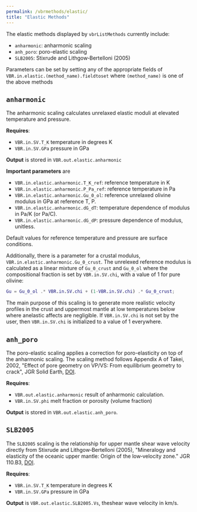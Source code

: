 ```yaml
---
permalink: /vbrmethods/elastic/
title: "Elastic Methods"
---
```


The elastic methods displayed by `vbrListMethods` currently include:

* `anharmonic`: anharmonic scaling
* `anh_poro`: poro-elastic scaling
* `SLB2005`: Stixrude and Lithgow‐Bertelloni (2005)

Parameters can be set by setting any of the appropriate fields of `VBR.in.elastic.(method_name).fieldtoset` where `(method_name)` is one of the above methods

## `anharmonic`

The anharmonic scaling calculates unrelaxed elastic moduli at elevated temperature and pressure.

**Requires**:
* `VBR.in.SV.T_K` temperature in degrees K
* `VBR.in.SV.GPa` pressure in GPa

**Output** is stored in `VBR.out.elastic.anharmonic`

**Important parameters** are
* `VBR.in.elastic.anharmonic.T_K_ref`: reference temperature in K
* `VBR.in.elastic.anharmonic.P_Pa_ref`: reference temperature in Pa
* `VBR.in.elastic.anharmonic.Gu_0_ol`: reference unrelaxed olivine modulus in GPa at reference T, P.
* `VBR.in.elastic.anharmonic.dG_dT`: temperature dependence of modulus in Pa/K (or Pa/C).
* `VBR.in.elastic.anharmonic.dG_dP`: pressure dependence of modulus, unitless.

Default values for reference temperature and pressure are surface conditions.

Additionally, there is a parameter for a crustal modulus, `VBR.in.elastic.anharmonic.Gu_0_crust`. The unrelexed reference modulus is calculated as a linear mixture of `Gu_0_crust` and `Gu_0_ol` where the compositional fraction is set by `VBR.in.SV.chi`, with a value of 1 for pure olivine:

```matlab
Gu = Gu_0_ol .* VBR.in.SV.chi + (1-VBR.in.SV.chi) .* Gu_0_crust;
```
The main purpose of this scaling is to generate more realistic velocity profiles in the crust and uppermost mantle at low temperatures below where anelastic affects are negligible. If `VBR.in.SV.chi` is not set by the user, then  `VBR.in.SV.chi` is initialized to a value of 1 everywhere.

## `anh_poro`

The poro-elastic scaling applies a correction for poro-elasticity on top of the anharmonic scaling. The scaling method follows Appendix A of Takei, 2002, "Effect of pore geometry on VP/VS: From equilibrium geometry to crack", JGR Solid Earth, [DOI](https://doi.org/10.1029/2001JB000522).

**Requires**:
* `VBR.out.elastic.anharmonic` result of anharmonic calculation.
* `VBR.in.SV.phi` melt fraction or porosity (volume fraction)

**Output** is stored in `VBR.out.elastic.anh_poro`.

## `SLB2005`

The `SLB2005` scaling is the relationship for upper mantle shear wave velocity directly from Stixrude and Lithgow‐Bertelloni (2005), "Mineralogy and elasticity of the oceanic upper mantle: Origin of the low‐velocity zone." JGR 110.B3, [DOI](https://doi.org/10.1029/2004JB002965).

**Requires**:
* `VBR.in.SV.T_K` temperature in degrees K
* `VBR.in.SV.GPa` pressure in GPa

**Output** is `VBR.out.elastic.SLB2005.Vs`, theshear wave velocity in km/s.

